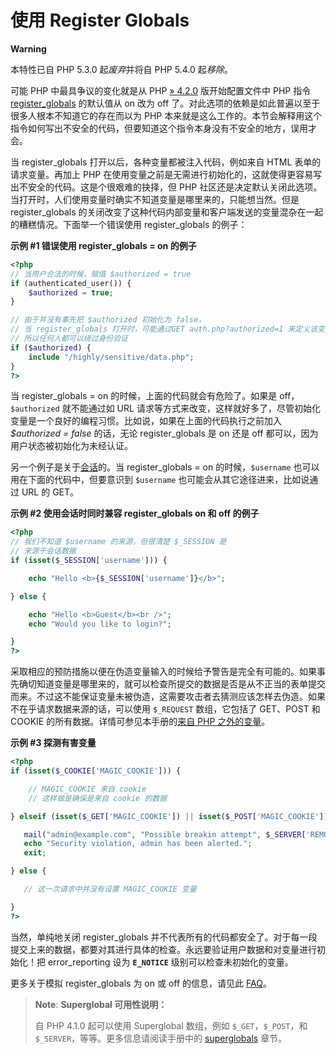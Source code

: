 使用 Register Globals
=====================

**Warning**

本特性已自 PHP 5.3.0 起*废弃*并将自 PHP 5.4.0 起*移除*。

可能 PHP 中最具争议的变化就是从 PHP
<a href="https://www.php.net/releases/4_2_0.php" class="link external">» 4.2.0</a>
版开始配置文件中 PHP 指令
<a href="/ini/core.html#ini.register-globals" class="link">register_globals</a>
的默认值从 on 改为 off
了。对此选项的依赖是如此普遍以至于很多人根本不知道它的存在而以为 PHP
本来就是这么工作的。本节会解释用这个指令如何写出不安全的代码，但要知道这个指令本身没有不安全的地方，误用才会。

当 register\_globals 打开以后，各种变量都被注入代码，例如来自 HTML
表单的请求变量。再加上 PHP
在使用变量之前是无需进行初始化的，这就使得更容易写出不安全的代码。这是个很艰难的抉择，但
PHP
社区还是决定默认关闭此选项。当打开时，人们使用变量时确实不知道变量是哪里来的，只能想当然。但是
register\_globals
的关闭改变了这种代码内部变量和客户端发送的变量混杂在一起的糟糕情况。下面举一个错误使用
register\_globals 的例子：

**示例 \#1 错误使用 register\_globals = on 的例子**

``` php
<?php
// 当用户合法的时候，赋值 $authorized = true
if (authenticated_user()) {
    $authorized = true;
}

// 由于并没有事先把 $authorized 初始化为 false，
// 当 register_globals 打开时，可能通过GET auth.php?authorized=1 来定义该变量值
// 所以任何人都可以绕过身份验证
if ($authorized) {
    include "/highly/sensitive/data.php";
}
?>
```

当 register\_globals = on 的时候，上面的代码就会有危险了。如果是
off，`$authorized` 就不能通过如 URL
请求等方式来改变，这样就好多了，尽管初始化变量是一个良好的编程习惯。比如说，如果在上面的代码执行之前加入
*$authorized = false* 的话，无论 register\_globals 是 on 还是 off
都可以，因为用户状态被初始化为未经认证。

另一个例子是关于<a href="/ref/session.html" class="link">会话</a>的。当
register\_globals = on 的时候，`$username`
也可以用在下面的代码中，但要意识到 `$username`
也可能会从其它途径进来，比如说通过 URL 的 GET。

**示例 \#2 使用会话时同时兼容 register\_globals on 和 off 的例子**

``` php
<?php
// 我们不知道 $username 的来源，但很清楚 $_SESSION 是
// 来源于会话数据
if (isset($_SESSION['username'])) {

    echo "Hello <b>{$_SESSION['username']}</b>";

} else {

    echo "Hello <b>Guest</b><br />";
    echo "Would you like to login?";

}
?>
```

采取相应的预防措施以便在伪造变量输入的时候给予警告是完全有可能的。如果事先确切知道变量是哪里来的，就可以检查所提交的数据是否是从不正当的表单提交而来。不过这不能保证变量未被伪造，这需要攻击者去猜测应该怎样去伪造。如果不在乎请求数据来源的话，可以使用
`$_REQUEST` 数组，它包括了 GET、POST 和 COOKIE
的所有数据。详情可参见本手册的<a href="/language/variables/external.html" class="link">来自 PHP 之外的变量</a>。

**示例 \#3 探测有害变量**

``` php
<?php
if (isset($_COOKIE['MAGIC_COOKIE'])) {

    // MAGIC_COOKIE 来自 cookie
    // 这样做是确保是来自 cookie 的数据

} elseif (isset($_GET['MAGIC_COOKIE']) || isset($_POST['MAGIC_COOKIE'])) {

   mail("admin@example.com", "Possible breakin attempt", $_SERVER['REMOTE_ADDR']);
   echo "Security violation, admin has been alerted.";
   exit;

} else {

   // 这一次请求中并没有设置 MAGIC_COOKIE 变量

}
?>
```

当然，单纯地关闭 register\_globals
并不代表所有的代码都安全了。对于每一段提交上来的数据，都要对其进行具体的检查。永远要验证用户数据和对变量进行初始化！把
<span class="function">error\_reporting</span> 设为 **`E_NOTICE`**
级别可以检查未初始化的变量。

更多关于模拟 register\_globals 为 on 或 off 的信息，请见此
<a href="/faq/misc.html#faq.misc.registerglobals" class="link">FAQ</a>。

> **Note**: **Superglobal 可用性说明：**  
>
> 自 PHP 4.1.0 起可以使用 Superglobal 数组，例如 `$_GET`，`$_POST`，和
> `$_SERVER`，等等。更多信息请阅读手册中的
> <a href="/language/variables/predefined.html" class="link">superglobals</a>
> 章节。
